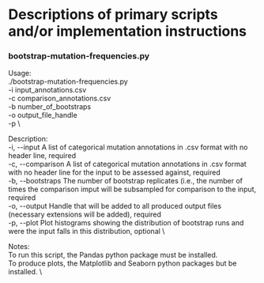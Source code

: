 # Descriptions of primary scripts and/or implementation instructions

### bootstrap-mutation-frequencies.py
Usage: \
./bootstrap-mutation-frequencies.py \
-i input_annotations.csv \
-c comparison_annotations.csv \
-b number_of_bootstraps \
-o output_file_handle \
-p \

Description: \
-i, --input    A list of categorical mutation annotations in .csv format with no header line, required \
-c, --comparison    A list of categorical mutation annotations in .csv format with no header line for the input to be assessed against, required \
-b, --bootstraps    The number of bootstrap replicates (i.e., the number of times the comparison imput will be subsampled for comparison to the input, required \
-o, --output    Handle that will be added to all produced output files (necessary extensions will be added), required \
-p, --plot    Plot histograms showing the distribution of bootstrap runs and were the input falls in this distribution, optional \

Notes: \
To run this script, the Pandas python package must be installed. \
To produce plots, the Matplotlib and Seaborn python packages but be installed. \
